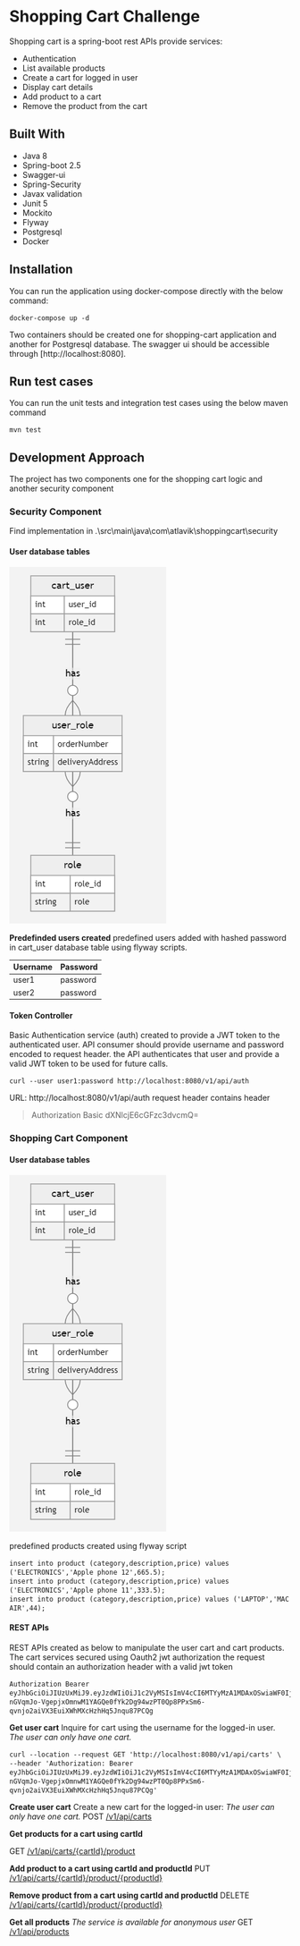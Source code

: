 # Shopping Cart Challenge

Shopping cart is a spring-boot rest APIs provide services:
* Authentication
* List available products
* Create a cart for logged in user
* Display cart details
* Add product to a cart
* Remove the product from the cart


## Built With
*	Java 8
*	Spring-boot 2.5
*	Swagger-ui
*	Spring-Security
*	Javax validation
*	Junit 5
*	Mockito
*	Flyway
*	Postgresql
*	Docker


##  Installation


You can run the application using docker-compose directly with the below command:

    docker-compose up -d 
Two containers should be created one for shopping-cart application and another for Postgresql database.
The swagger ui should be accessible through [http://localhost:8080].

## Run test cases

You can run the unit tests and integration test cases using the below maven command

    mvn test

 

## Development Approach
The project has two components one for the shopping cart logic and another security component

### Security Component
Find implementation in .\src\main\java\com\atlavik\shoppingcart\security
 
#### User database tables
![enter image description here](https://github.com/kragab88/shopping-cart/blob/main/img/security_erd.PNG)

**Predefinded users created**
predefined users added with hashed password in cart_user database table using flyway scripts.

|**Username**|**Password**  |
|--|--|
|user1  | password |
|user2  | password |



#### Token Controller
Basic Authentication service (auth) created to provide a JWT token to the authenticated user.
API consumer should provide username and password encoded to request header. the API authenticates that user and provide a valid JWT token to be used for future calls.

    curl --user user1:password http://localhost:8080/v1/api/auth

URL: http://localhost:8080/v1/api/auth
request header contains header 

> Authorization Basic dXNlcjE6cGFzc3dvcmQ=


### Shopping Cart Component
#### User database tables
![enter image description here](https://github.com/kragab88/shopping-cart/blob/main/img/security_erd.PNG)

predefined products created using flyway script

    insert into product (category,description,price) values ('ELECTRONICS','Apple phone 12',665.5);
    insert into product (category,description,price) values ('ELECTRONICS','Apple phone 11',333.5);
    insert into product (category,description,price) values ('LAPTOP','MAC AIR',44);

#### REST APIs
REST APIs created as below to manipulate the user cart and cart products.
The cart services secured using Oauth2 jwt authorization the request should contain an authorization header with a valid jwt token

    Authorization Bearer eyJhbGciOiJIUzUxMiJ9.eyJzdWIiOiJ1c2VyMSIsImV4cCI6MTYyMzA1MDAxOSwiaWF0IjoxNjIzMDMyMDE5fQ.-nGVqmJo-VgepjxOmnwM1YAGQe0fYk2Dg94wzPT0Qp8PPxSm6-qvnjo2aiVX3EuiXWhMXcHzhHq5Jnqu87PCQg

**Get user cart**
Inquire for cart using the username for the logged-in user.
*The user can only have one cart.*

    curl --location --request GET 'http://localhost:8080/v1/api/carts' \
    --header 'Authorization: Bearer eyJhbGciOiJIUzUxMiJ9.eyJzdWIiOiJ1c2VyMSIsImV4cCI6MTYyMzA1MDAxOSwiaWF0IjoxNjIzMDMyMDE5fQ.-nGVqmJo-VgepjxOmnwM1YAGQe0fYk2Dg94wzPT0Qp8PPxSm6-qvnjo2aiVX3EuiXWhMXcHzhHq5Jnqu87PCQg'


**Create user cart**
Create a new cart for the logged-in user:
*The user can only have one cart.*
POST   [/v1/api/carts](http://localhost:8080/swagger-ui.html#/operations/cart-controller/addCartUsingPOST)

**Get products for a cart using cartId**

GET  [/v1/api/carts/{cartId}/product](http://localhost:8080/swagger-ui.html#/operations/cart-controller/getCartProductsUsingGET)

**Add product to a cart using cartId and productId**
PUT [/v1/api/carts/{cartId}/product/{productId}](http://localhost:8080/swagger-ui.html#/operations/cart-controller/addCartProductUsingPUT)

**Remove product from a cart using cartId and productId**
DELETE [/v1/api/carts/{cartId}/product/{productId}](http://localhost:8080/swagger-ui.html#/operations/cart-controller/removeCartProductUsingDELETE)

**Get all products**
*The service is available for anonymous user*
GET [/v1/api/products](http://localhost:8080/swagger-ui.html#/operations/product-controller/getAllProductsUsingGET)


